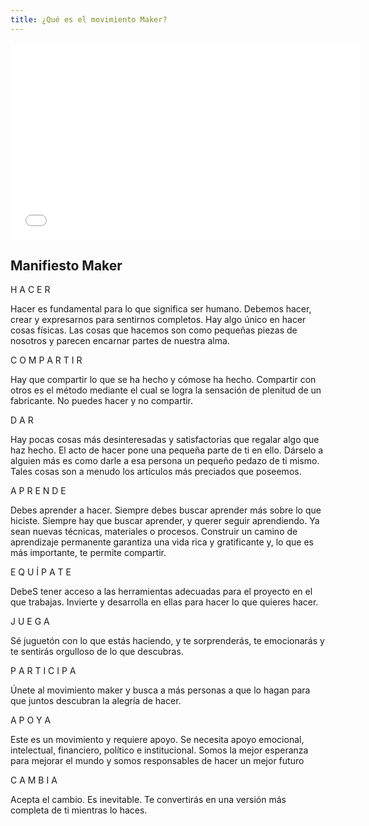 ```yaml
---
title: ¿Qué es el movimiento Maker?
---
```



<iframe width="560" height="315" src="//www.youtube.com/embed/IsRBgBwLwxw" frameborder="0" allowfullscreen></iframe>

## Manifiesto Maker

H A C E R

Hacer es fundamental para lo que significa ser humano.
Debemos hacer, crear y expresarnos para sentirnos completos. 
Hay algo único en hacer cosas físicas. Las cosas que hacemos 
son como pequeñas piezas de nosotros y parecen encarnar
partes de nuestra alma.



C O M P A R T I R

Hay que compartir lo que se ha hecho y cómose ha hecho. 
Compartir con otros es el método mediante el cual se logra 
la sensación de plenitud de un fabricante. 
No puedes hacer y no compartir.



D A R

Hay pocas cosas más desinteresadas y satisfactorias 
que regalar algo que haz hecho.
El acto de hacer pone una pequeña parte de ti en ello.
Dárselo a alguien más es como darle a esa persona un pequeño 
pedazo de ti mismo. Tales cosas son a menudo los artículos 
más preciados que poseemos.



A P R E N D E

Debes aprender a hacer. Siempre debes buscar aprender más sobre lo que hiciste. 
Siempre hay que buscar aprender, y querer seguir aprendiendo. Ya sean
nuevas técnicas, materiales o procesos.
Construir un camino de aprendizaje permanente garantiza una 
vida rica y gratificante y, lo que es más importante, te permite compartir.



E Q U Í P A T E 

DebeS tener acceso a las herramientas adecuadas 
para el proyecto en el que trabajas. Invierte y desarrolla
en ellas para hacer lo que quieres hacer.



J U E G A

Sé juguetón con lo que estás haciendo, y te sorprenderás, 
te emocionarás y te sentirás orgulloso de lo que descubras.



P A R T I C I P A

Únete al movimiento maker y busca a más personas a que lo hagan
para que juntos descubran la alegría de hacer.



A P O Y A

Este es un movimiento y requiere apoyo. 
Se necesita apoyo emocional, intelectual, financiero, 
político e institucional. 
Somos la mejor esperanza para mejorar el mundo y somos 
responsables de hacer un mejor futuro



C A M B I A 

Acepta el cambio. Es inevitable. 
Te convertirás en una versión más completa de ti mientras lo haces.


